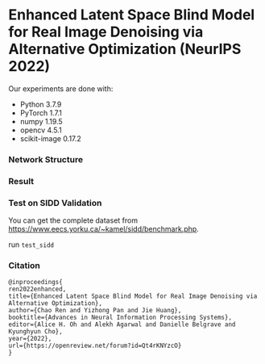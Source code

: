 # Enhanced Latent Space Blind Model for Real Image Denoising via Alternative Optimization (NeurIPS 2022)

Our experiments are done with:

- Python 3.7.9
- PyTorch 1.7.1
- numpy 1.19.5
- opencv 4.5.1
- scikit-image 0.17.2


### Network Structure


### Result



### Test on SIDD Validation
You can get the complete dataset from https://www.eecs.yorku.ca/~kamel/sidd/benchmark.php.

run `test_sidd`


### Citation

```
@inproceedings{
ren2022enhanced,
title={Enhanced Latent Space Blind Model for Real Image Denoising via Alternative Optimization},
author={Chao Ren and Yizhong Pan and Jie Huang},
booktitle={Advances in Neural Information Processing Systems},
editor={Alice H. Oh and Alekh Agarwal and Danielle Belgrave and Kyunghyun Cho},
year={2022},
url={https://openreview.net/forum?id=Qt4rKNYzcO}
}
```
